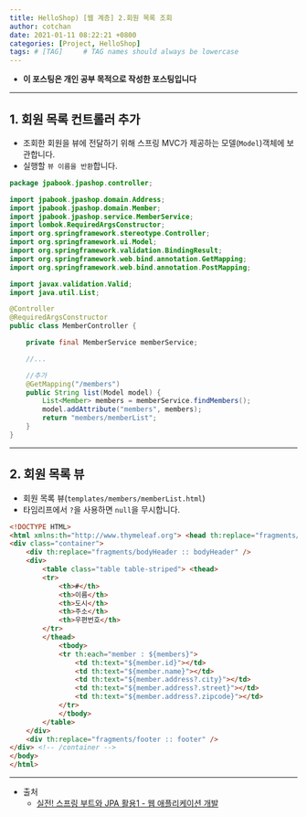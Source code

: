 ```yaml
---
title: HelloShop) [웹 계층] 2.회원 목록 조회
author: cotchan
date: 2021-01-11 08:22:21 +0800
categories: [Project, HelloShop]
tags: # [TAG]     # TAG names should always be lowercase
---
```


+ **이 포스팅은 개인 공부 목적으로 작성한 포스팅입니다**

---

## 1. 회원 목록 컨트롤러 추가

+ 조회한 회원을 뷰에 전달하기 위해 스프링 MVC가 제공하는 모델(`Model`)객체에 보관합니다.
+ 실행할 `뷰 이름을 반환`합니다.

```java
package jpabook.jpashop.controller;

import jpabook.jpashop.domain.Address;
import jpabook.jpashop.domain.Member;
import jpabook.jpashop.service.MemberService;
import lombok.RequiredArgsConstructor;
import org.springframework.stereotype.Controller;
import org.springframework.ui.Model;
import org.springframework.validation.BindingResult;
import org.springframework.web.bind.annotation.GetMapping;
import org.springframework.web.bind.annotation.PostMapping;

import javax.validation.Valid;
import java.util.List;

@Controller
@RequiredArgsConstructor
public class MemberController {

    private final MemberService memberService;

    //...

    //추가
    @GetMapping("/members")
    public String list(Model model) {
        List<Member> members = memberService.findMembers();
        model.addAttribute("members", members);
        return "members/memberList";
    }
}
```

---

## 2. 회원 목록 뷰

+ 회원 목록 뷰(`templates/members/memberList.html`) 
+ 타임리프에서 `?`을 사용하면 `null`을 무시합니다.

```html
<!DOCTYPE HTML>
<html xmlns:th="http://www.thymeleaf.org"> <head th:replace="fragments/header :: header" /> <body>
<div class="container">
    <div th:replace="fragments/bodyHeader :: bodyHeader" />
    <div>
        <table class="table table-striped"> <thead>
        <tr>
            <th>#</th>
            <th>이름</th>
            <th>도시</th>
            <th>주소</th>
            <th>우편번호</th>
        </tr>
        </thead>
            <tbody>
            <tr th:each="member : ${members}">
                <td th:text="${member.id}"></td>
                <td th:text="${member.name}"></td>
                <td th:text="${member.address?.city}"></td>
                <td th:text="${member.address?.street}"></td>
                <td th:text="${member.address?.zipcode}"></td>
            </tr>
            </tbody>
        </table>
    </div>
    <div th:replace="fragments/footer :: footer" />
</div> <!-- /container -->
</body>
</html>
```

---


+ 출처
    + [실전! 스프링 부트와 JPA 활용1 - 웹 애플리케이션 개발](https://www.inflearn.com/course/%EC%8A%A4%ED%94%84%EB%A7%81%EB%B6%80%ED%8A%B8-JPA-%ED%99%9C%EC%9A%A9-1/dashboard)


